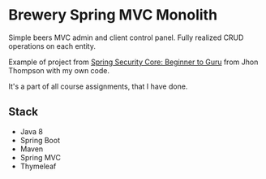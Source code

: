 # Brewery Spring MVC Monolith

Simple beers MVC admin and client control panel. Fully realized CRUD operations on each entity.

Example of project from [Spring Security Core: Beginner to Guru](https://www.udemy.com/course/spring-security-core-beginner-to-guru/?referralCode=306F288EB78688C0F3BC)
from Jhon Thompson with my own code.

It's a part of all course assignments, that I have done.

## Stack

* Java 8
* Spring Boot
* Maven
* Spring MVC
* Thymeleaf
